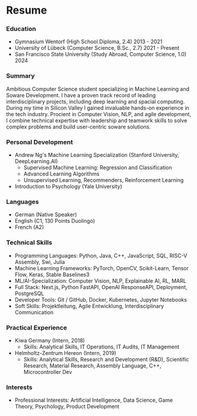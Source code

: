 # Resume

### Education

- Gymnasium Wentorf (High School Diploma, 2.4) 2013 - 2021
- University of Lübeck (Computer Science, B.Sc., 2.7) 2021 - Present
- San Francisco State University (Study Abroad, Computer Science, 1.0) 2024

### Summary

Ambitious Computer Science student specializing in Machine
Learning and So ware Development. I have a proven track record of
leading interdisciplinary projects, including deep learning and spacial
computing. During my time in Silicon Valley I gained invaluable
hands-on experience in the tech industry. Pro cient in Computer
Vision, NLP, and agile development, I combine technical expertise
with leadership and teamwork skills to solve complex problems and
build user-centric so ware solutions.

### Personal Development

- Andrew Ng's Machine Learning Specialization (Stanford University, DeepLearning.AI)
    - Supervised Machine Learning: Regression and Classification
    - Advanced Learning Algorithms
    - Unsupervised Learning, Recommenders, Reinforcement Learning
- Introduction to Psychology (Yale University)

### Languages

- German (Native Speaker)
- English (C1, 130 Points Duolingo)
- French (A2)

### Technical Skills

- Programming Languages: Python, Java, C++, JavaScript, SQL, RISC-V Assembly, Swi , Julia
- Machine Learning Frameworks: PyTorch, OpenCV, Scikit-Learn, Tensor Flow, Keras, Stable Baselines3
- ML/AI-Specialization: Computer Vision, NLP, Explainable AI, RL, MARL
- Full Stack: Next.js, Python FastAPI, OpenAI ResponseAPI, Deployment, PostgreSQL
- Developer Tools: Git / GitHub, Docker, Kubernetes, Jupyter Notebooks
- So ft Skills: Projektleitung, Agile Entwicklung, Interdisciplinary Communication

### Practical Experience

- Kiwa Germany (Intern, 2018)
    - Skills: Analytical Skills, IT Operations, IT Audits, IT Management
- Helmholtz-Zentrum Hereon (Intern, 2019)
    - Skills: Analytical Skills, Research and Development (R&D), Scientific Research, Material Research, Assembly Language, C++, Microcontroller Dev

### Interests

- Professional Interests: Artificial Intelligence, Data Science, Game Theory, Psychology, Product Development

